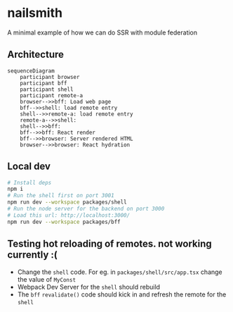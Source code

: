 # nailsmith

A minimal example of how we can do SSR with module federation

## Architecture

```mermaid
sequenceDiagram
    participant browser
    participant bff
    participant shell
    participant remote-a
    browser-->>bff: Load web page
    bff-->>shell: load remote entry 
    shell-->>remote-a: load remote entry
    remote-a-->>shell: 
    shell-->>bff: 
    bff-->>bff: React render
    bff-->>browser: Server rendered HTML
    browser-->>browser: React hydration
```

## Local dev

```sh
# Install deps
npm i
# Run the shell first on port 3001
npm run dev --workspace packages/shell
# Run the node server for the backend on port 3000
# Load this url: http://localhost:3000/
npm run dev --workspace packages/bff
```

## Testing hot reloading of remotes. not working currently :(
- Change the `shell` code. For eg. in `packages/shell/src/app.tsx` change the value of `MyConst`
- Webpack Dev Server for the `shell` should rebuild
- The `bff` `revalidate()` code should kick in and refresh the remote for the `shell`
